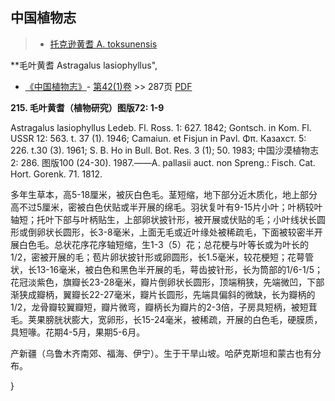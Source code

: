 
## 中国植物志

> * [托克逊黄耆  A.  toksunensis](Astragalus-toksunensis-托克逊黄耆.md)


**毛叶黄耆 Astragalus lasiophyllus",

* [《中国植物志》](http://www.iplant.cn/frps)- [第42(1)卷](http://www.iplant.cn/frps/vol/42(1)) >> 287页 [PDF](http://www.iplant.cn/frps/pdf/42(1)/287.pdf)


**215. 毛叶黄耆（植物研究）图版72: 1-9**

Astragalus lasiophyllus Ledeb. Fl. Ross. 1: 627. 1842; Gontsch. in Kom. Fl. USSR 12: 563. t. 37 (1). 1946; Camaiun. et Fisjun in Pavl. Φπ. Казахст. 5: 226. t.30 (3). 1961; S. B. Ho in Bull. Bot. Res. 3 (1); 50. 1983; 中国沙漠植物志 2: 286. 图版100 (24-30). 1987.——A. pallasii auct. non Spreng.: Fisch. Cat. Hort. Gorenk. 71. 1812.

多年生草本，高5-18厘米，被灰白色毛。茎短缩，地下部分近木质化，地上部分高不过5厘米，密被白色伏贴或半开展的绵毛。羽状复叶有9-15片小叶；叶柄较叶轴短；托叶下部与叶柄贴生，上部卵状披针形，被开展或伏贴的毛；小叶线状长圆形或倒卵状长圆形，长3-8毫米，上面无毛或近叶缘处被稀疏毛，下面被较密半开展白色毛。总状花序花序轴短缩，生1-3（5）花；总花梗与叶等长或为叶长的1/2，密被开展的毛；苞片卵状披针形或卵圆形，长1.5毫米，较花梗短；花萼管状，长13-16毫米，被白色和黑色半开展的毛，萼齿披针形，长为筒部的1/6-1/5；花冠淡紫色，旗瓣长23-28毫米，瓣片倒卵状长圆形，顶端稍狭，先端微凹，下部渐狭成瓣柄，翼瓣长22-27毫米，瓣片长圆形，先端具偏斜的微缺，长为瓣柄的1/2，龙骨瓣较翼瓣短，瓣片微弯，瓣柄长为瓣片的2-3倍，子房具短柄，被短茸毛。荚果膀胱状膨大，宽卵形，长15-24毫米，被稀疏，开展的白色毛，硬膜质，具短喙。花期4-5月，果期5-6月。

产新疆（乌鲁木齐南郊、福海、伊宁）。生于干旱山坡。哈萨克斯坦和蒙古也有分布。

}